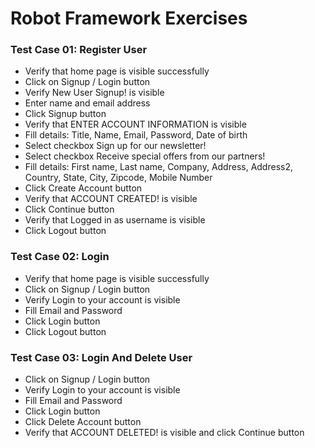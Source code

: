 <h1>Robot Framework Exercises</h1>
<h3>Test Case 01: Register User</h3>
<ul>
<li>Verify that home page is visible successfully</li>
<li>Click on Signup / Login button</li>
<li>Verify New User Signup! is visible</li>
<li>Enter name and email address</li>
<li>Click Signup button</li>
<li>Verify that ENTER ACCOUNT INFORMATION is visible</li>
<li>Fill details: Title, Name, Email, Password, Date of birth</li>
<li>Select checkbox Sign up for our newsletter!</li>
<li>Select checkbox Receive special offers from our partners!</li>
<li>Fill details: First name, Last name, Company, Address, Address2, Country, State, City, Zipcode, Mobile Number</li>
<li>Click Create Account button</li>
<li>Verify that ACCOUNT CREATED! is visible</li>
<li>Click Continue button</li>
<li>Verify that Logged in as username is visible</li>
<li>Click Logout button</li>
</ul>

<h3>Test Case 02: Login</h3>
<ul>
<li>Verify that home page is visible successfully</li>
<li>Click on Signup / Login button</li>
<li>Verify Login to your account is visible</li>
<li>Fill Email and Password</li>
<li>Click Login button</li>
<li>Click Logout button</li>
</ul>

<h3>Test Case 03: Login And Delete User</h3>
<ul>
<li>Click on Signup / Login button</li>
<li>Verify Login to your account is visible</li>
<li>Fill Email and Password</li>
<li>Click Login button</li>
<li>Click Delete Account button</li>
<li>Verify that ACCOUNT DELETED! is visible and click Continue button</li>
</ul>